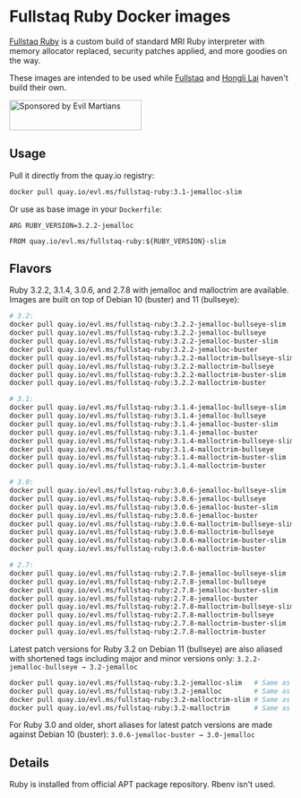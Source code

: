 Fullstaq Ruby Docker images
===========================

[Fullstaq Ruby] is a custom build of standard MRI Ruby interpreter with memory allocator replaced, security patches applied, and more goodies on the way.

These images are intended to be used while [Fullstaq] and [Hongli Lai] haven't build their own.

<a href="https://evilmartians.com/?utm_source=fullstaq-ruby-docker&utm_campaign=project_page">
<img src="https://evilmartians.com/badges/sponsored-by-evil-martians.svg" alt="Sponsored by Evil Martians" width="236" height="54">
</a>

## Usage

Pull it directly from the quay.io registry:

```sh
docker pull quay.io/evl.ms/fullstaq-ruby:3.1-jemalloc-slim
```

Or use as base image in your `Dockerfile`:

```docker
ARG RUBY_VERSION=3.2.2-jemalloc

FROM quay.io/evl.ms/fullstaq-ruby:${RUBY_VERSION}-slim
```

## Flavors

Ruby 3.2.2, 3.1.4, 3.0.6, and 2.7.8 with jemalloc and malloctrim are available. Images are built on top of Debian 10 (buster) and 11 (bullseye):

```sh
# 3.2:
docker pull quay.io/evl.ms/fullstaq-ruby:3.2.2-jemalloc-bullseye-slim
docker pull quay.io/evl.ms/fullstaq-ruby:3.2.2-jemalloc-bullseye
docker pull quay.io/evl.ms/fullstaq-ruby:3.2.2-jemalloc-buster-slim
docker pull quay.io/evl.ms/fullstaq-ruby:3.2.2-jemalloc-buster
docker pull quay.io/evl.ms/fullstaq-ruby:3.2.2-malloctrim-bullseye-slim
docker pull quay.io/evl.ms/fullstaq-ruby:3.2.2-malloctrim-bullseye
docker pull quay.io/evl.ms/fullstaq-ruby:3.2.2-malloctrim-buster-slim
docker pull quay.io/evl.ms/fullstaq-ruby:3.2.2-malloctrim-buster

# 3.1:
docker pull quay.io/evl.ms/fullstaq-ruby:3.1.4-jemalloc-bullseye-slim
docker pull quay.io/evl.ms/fullstaq-ruby:3.1.4-jemalloc-bullseye
docker pull quay.io/evl.ms/fullstaq-ruby:3.1.4-jemalloc-buster-slim
docker pull quay.io/evl.ms/fullstaq-ruby:3.1.4-jemalloc-buster
docker pull quay.io/evl.ms/fullstaq-ruby:3.1.4-malloctrim-bullseye-slim
docker pull quay.io/evl.ms/fullstaq-ruby:3.1.4-malloctrim-bullseye
docker pull quay.io/evl.ms/fullstaq-ruby:3.1.4-malloctrim-buster-slim
docker pull quay.io/evl.ms/fullstaq-ruby:3.1.4-malloctrim-buster

# 3.0:
docker pull quay.io/evl.ms/fullstaq-ruby:3.0.6-jemalloc-bullseye-slim
docker pull quay.io/evl.ms/fullstaq-ruby:3.0.6-jemalloc-bullseye
docker pull quay.io/evl.ms/fullstaq-ruby:3.0.6-jemalloc-buster-slim
docker pull quay.io/evl.ms/fullstaq-ruby:3.0.6-jemalloc-buster
docker pull quay.io/evl.ms/fullstaq-ruby:3.0.6-malloctrim-bullseye-slim
docker pull quay.io/evl.ms/fullstaq-ruby:3.0.6-malloctrim-bullseye
docker pull quay.io/evl.ms/fullstaq-ruby:3.0.6-malloctrim-buster-slim
docker pull quay.io/evl.ms/fullstaq-ruby:3.0.6-malloctrim-buster

# 2.7:
docker pull quay.io/evl.ms/fullstaq-ruby:2.7.8-jemalloc-bullseye-slim
docker pull quay.io/evl.ms/fullstaq-ruby:2.7.8-jemalloc-bullseye
docker pull quay.io/evl.ms/fullstaq-ruby:2.7.8-jemalloc-buster-slim
docker pull quay.io/evl.ms/fullstaq-ruby:2.7.8-jemalloc-buster
docker pull quay.io/evl.ms/fullstaq-ruby:2.7.8-malloctrim-bullseye-slim
docker pull quay.io/evl.ms/fullstaq-ruby:2.7.8-malloctrim-bullseye
docker pull quay.io/evl.ms/fullstaq-ruby:2.7.8-malloctrim-buster-slim
docker pull quay.io/evl.ms/fullstaq-ruby:2.7.8-malloctrim-buster
```

Latest patch versions for Ruby 3.2 on Debian 11 (bullseye) are also aliased with shortened tags including major and minor versions only: `3.2.2-jemalloc-bullseye → 3.2-jemalloc`

```sh
docker pull quay.io/evl.ms/fullstaq-ruby:3.2-jemalloc-slim   # Same as quay.io/evl.ms/fullstaq-ruby:3.2.2-jemalloc-bullseye-slim
docker pull quay.io/evl.ms/fullstaq-ruby:3.2-jemalloc        # Same as quay.io/evl.ms/fullstaq-ruby:3.2.2-jemalloc-bullseye
docker pull quay.io/evl.ms/fullstaq-ruby:3.2-malloctrim-slim # Same as quay.io/evl.ms/fullstaq-ruby:3.2.2-malloctrim-bullseye-slim
docker pull quay.io/evl.ms/fullstaq-ruby:3.2-malloctrim      # Same as quay.io/evl.ms/fullstaq-ruby:3.2.2-malloctrim-bullseye
```

For Ruby 3.0 and older, short aliases for latest patch versions are made against Debian 10 (buster): `3.0.6-jemalloc-buster → 3.0-jemalloc`


## Details

Ruby is installed from official APT package repository. Rbenv isn't used.


[Fullstaq Ruby]: https://fullstaqruby.org/ "Ruby, optimized for production"
[Hongli Lai]: https://www.joyfulbikeshedding.com/
[Fullstaq]: https://fullstaq.com/
